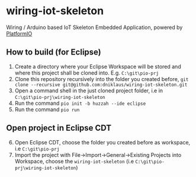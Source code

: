 # wiring-iot-skeleton
Wiring / Arduino based IoT Skeleton Embedded Application, powered by [PlatformIO](http://platformio.org "Cross-platform build system")

## How to build (for Eclipse)
  1. Create a directory where your Eclipse Workspace will be stored and where this project shall be cloned into. E.g. `C:\git\pio-prj`
  2. Clone this repository recursively into the folder you created before, `git clone --recursive git@github.com:dniklaus/wiring-iot-skeleton.git`
  3. Open a command shell in the just cloned project folder, i.e in `C:\git\pio-prj\wiring-iot-skeleton`
  4. Run the command `pio init -b huzzah --ide eclipse`
  5. Run the command `pio run`

## Open project in Eclipse CDT
  6. Open Eclipse CDT, choose the folder you created before as workspace, i.e `C:\git\pio-prj`
  7. Import the project with File->Import->General->Existing Projects into Workspace, choose the `wiring-iot-skeleton` (i.e `C:\git\pio-prj\wiring-iot-skeleton`)
